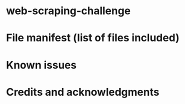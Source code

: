 # web-scraping-challenge


# File manifest (list of files included)

# Known issues 

# Credits and acknowledgments

